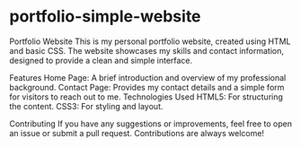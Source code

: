 # portfolio-simple-website
Portfolio Website
This is my personal portfolio website, created using HTML and basic CSS. The website showcases my skills and contact information, designed to provide a clean and simple interface.

Features
Home Page: A brief introduction and overview of my professional background.
Contact Page: Provides my contact details and a simple form for visitors to reach out to me.
Technologies Used
HTML5: For structuring the content.
CSS3: For styling and layout.


Contributing
If you have any suggestions or improvements, feel free to open an issue or submit a pull request. Contributions are always welcome!
